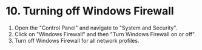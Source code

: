 # 10. Turning off Windows Firewall

1. Open the "Control Panel" and navigate to "System and Security".
2. Click on "Windows Firewall" and then "Turn Windows Firewall on or off".
3. Turn off Windows Firewall for all network profiles.
